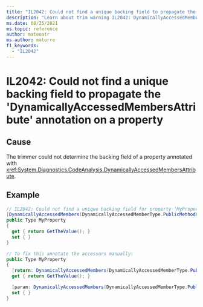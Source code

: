 ```yaml
---
title: "IL2042: Could not find a unique backing field to propagate the 'DynamicallyAccessedMembersAttribute' annotation on a property"
description: "Learn about trim warning IL2042: DynamicallyAccessedMembersNoUniqueBackingField"
ms.date: 08/25/2021
ms.topic: reference
author: mateoatr
ms.author: matorre
f1_keywords:
  - "IL2042"
---
```

# IL2042: Could not find a unique backing field to propagate the 'DynamicallyAccessedMembersAttribute' annotation on a property

## Cause

The trimmer could not determine the backing field of a property annotated with
<xref:System.Diagnostics.CodeAnalysis.DynamicallyAccessedMembersAttribute>.

## Example

```C#
// IL2042: Could not find a unique backing field for property 'MyProperty' to propagate 'DynamicallyAccessedMembersAttribute'
[DynamicallyAccessedMembers(DynamicallyAccessedMemberType.PublicMethods)]
public Type MyProperty
{
  get { return GetTheValue(); }
  set { }
}

// To fix this annotate the accessors manually:
public Type MyProperty
{
  [return: DynamicallyAccessedMembers(DynamicallyAccessedMemberType.PublicMethods)] 
  get { return GetTheValue(); }

  [param: DynamicallyAccessedMembers(DynamicallyAccessedMemberType.PublicMethods)]
  set { }
}
```
